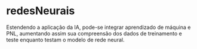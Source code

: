 # redesNeurais

Estendendo a aplicação da IA, pode-se integrar
aprendizado de máquina e PNL, aumentando assim sua
compreensão dos dados de treinamento e teste enquanto testam o
modelo de rede neural.
